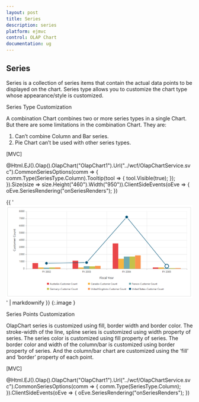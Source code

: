 ```yaml
---
layout: post
title: Series
description: series
platform: ejmvc
control: OLAP Chart
documentation: ug
---
```


## Series

Series is a collection of series items that contain the actual data points to be displayed on the chart. Series type allows you to customize the chart type whose appearance/style is customized.

Series Type Customization

A combination Chart combines two or more series types in a single Chart. But there are some limitations in the combination Chart. They are:

1. Can’t combine Column and Bar series.
2. Pie Chart can’t be used with other series types.

[MVC]

@Html.EJ().Olap().OlapChart("OlapChart1").Url("../wcf/OlapChartService.svc").CommonSeriesOptions(comm => { comm.Type(SeriesType.Column).Tooltip(tool => { tool.Visible(true); }); }).Size(size => size.Height("460").Width("950")).ClientSideEvents(oEve => { oEve.SeriesRendering("onSeriesRenders"); })



<script type="text/javascript">

function onSeriesRenders(args) {

this.model.series[5].type = ej.olap.OlapChart.ChartTypes.Line;

this.model.series[5].marker.visible = true;

}

</script>





{{ '![C:/Users/Tamilarasu .M/Pictures/document/Chart/Customizingchartseries.png](Series_images/Series_img1.png)' | markdownify }}
{:.image }


Series Points Customization

OlapChart series is customized using fill, border width and border color. The stroke-width of the line, spline series is customized using width property of series.  The series color is customized using fill property of series. The border color and width of the column/bar is customized using border property of series. And the column/bar chart are customized using the ‘fill’ and ‘border’ property of each point.

[MVC]

@Html.EJ().Olap().OlapChart("OlapChart1").Url("../wcf/OlapChartService.svc").CommonSeriesOptions(comm => { comm.Type(SeriesType.Column); }).ClientSideEvents(oEve => { oEve.SeriesRendering("onSeriesRenders"); })



<script type="text/javascript">

function onSeriesRenders(args) {

    this.model.series[0].points[0].fill = "aqua";

    this.model.series[0].points[0].border = { color: "black", width: 2 };

}

</script>



